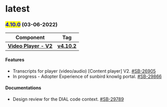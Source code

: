 # latest

### <mark style="color:blue;">4.10.0</mark> (03-06-2022)

| Component                                                                                | Tag                                                                                                    |
| ---------------------------------------------------------------------------------------- | ------------------------------------------------------------------------------------------------------ |
| ****[**Video Player - V2**](https://github.com/project-sunbird/sunbird-video-player)**** | ****[**v4.10.2**](https://www.npmjs.com/package/@project-sunbird/sunbird-video-player-v9/v/4.10.2)**** |

#### **Features**

* Transcripts for player (video/audio) \[Content player] V2. [#SB-26905](https://project-sunbird.atlassian.net/browse/SB-26905)
* In progress - Adopter Experience of sunbird knowlg portal. [#SB-29866](https://project-sunbird.atlassian.net/browse/SB-29866)

#### Documentations

* Design review for the DIAL code context. [#SB-29789](https://project-sunbird.atlassian.net/browse/SB-29789)
